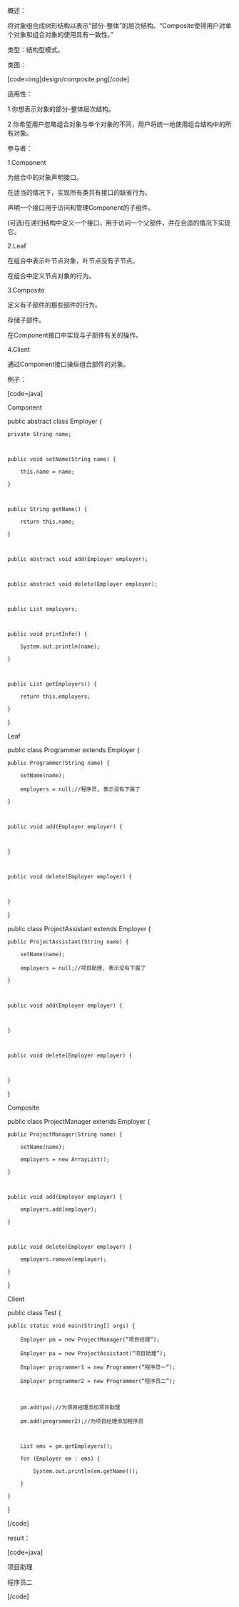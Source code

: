 概述：
将对象组合成树形结构以表示“部分-整体”的层次结构。“Composite使得用户对单个对象和组合对象的使用具有一致性。”
类型：结构型模式。
类图：
[code=img]design/composite.png[/code]
适用性：
1.你想表示对象的部分-整体层次结构。
2.你希望用户忽略组合对象与单个对象的不同，用户将统一地使用组合结构中的所有对象。
参与者：
1.Component
为组合中的对象声明接口。
在适当的情况下，实现所有类共有接口的缺省行为。
声明一个接口用于访问和管理Component的子组件。
(可选)在递归结构中定义一个接口，用于访问一个父部件，并在合适的情况下实现它。
2.Leaf
在组合中表示叶节点对象，叶节点没有子节点。
在组合中定义节点对象的行为。
3.Composite
定义有子部件的那些部件的行为。
存储子部件。
在Component接口中实现与子部件有关的操作。
4.Client
通过Component接口操纵组合部件的对象。
例子：
[code=java]
Component 
public abstract class Employer {

    private String name;
    
    public void setName(String name) {
        this.name = name;
    }
    
    public String getName() {
        return this.name;
    }
    
    public abstract void add(Employer employer);
    
    public abstract void delete(Employer employer);
    
    public List employers;
    
    public void printInfo() {
        System.out.println(name);
    }
    
    public List getEmployers() {
        return this.employers;
    }
}
Leaf 
public class Programmer extends Employer {

    public Programmer(String name) {
        setName(name);
        employers = null;//程序员, 表示没有下属了
    }

    public void add(Employer employer) {
        
    }

    public void delete(Employer employer) {
        
    }
}
public class ProjectAssistant extends Employer {

    public ProjectAssistant(String name) {
        setName(name);
        employers = null;//项目助理, 表示没有下属了
    }

    public void add(Employer employer) {
        
    }

    public void delete(Employer employer) {
        
    }
}
Composite 
public class ProjectManager extends Employer {
    
    public ProjectManager(String name) {
        setName(name);
        employers = new ArrayList();
    }
    
    public void add(Employer employer) {
        employers.add(employer);
    }

    public void delete(Employer employer) {
        employers.remove(employer);
    }
}
Client 
public class Test {

    public static void main(String[] args) {
        Employer pm = new ProjectManager(“项目经理”);
        Employer pa = new ProjectAssistant(“项目助理”);
        Employer programmer1 = new Programmer(“程序员一”);
        Employer programmer2 = new Programmer(“程序员二”);
        
        pm.add(pa);//为项目经理添加项目助理
        pm.add(programmer2);//为项目经理添加程序员
        
        List ems = pm.getEmployers();
        for (Employer em : ems) {
            System.out.println(em.getName());
        }
    }
}
[/code]
result：
[code=java]
项目助理
程序员二
[/code]